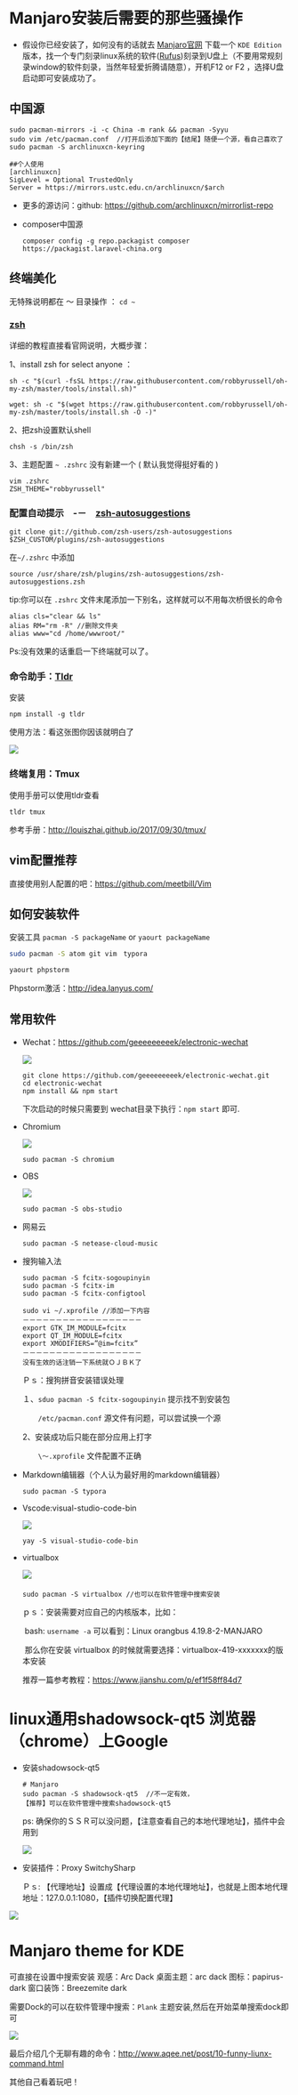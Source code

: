 # Manjaro安装后需要的那些骚操作

- 假设你已经安装了，如何没有的话就去 [Manjaro官网](https://manjaro.org/) 下载一个  `KDE Edition` 版本，找一个专门刻录linux系统的软件([Rufus](https://rufus.ie/en_IE.html))刻录到U盘上（不要用常规刻录window的软件刻录，当然年轻爱折腾请随意），开机F12 or F2 ，选择U盘启动即可安装成功了。
## 中国源
```
sudo pacman-mirrors -i -c China -m rank && pacman -Syyu
sudo vim /etc/pacman.conf  //打开后添加下面的【结尾】随便一个源，看自己喜欢了
sudo pacman -S archlinuxcn-keyring
```
  ```
  ##个人使用
 [archlinuxcn]
SigLevel = Optional TrustedOnly
Server = https://mirrors.ustc.edu.cn/archlinuxcn/$arch
  ```
  - 更多的源访问：github: https://github.com/archlinuxcn/mirrorlist-repo
  
- composer中国源

  ```
  composer config -g repo.packagist composer https://packagist.laravel-china.org
  ```


## 终端美化

无特殊说明都在 ～ 目录操作 ： `cd ~` 

### [zsh](https://github.com/robbyrussell/oh-my-zsh) 

详细的教程直接看官网说明，大概步骤：

1、install zsh for select anyone ：

```
sh -c "$(curl -fsSL https://raw.githubusercontent.com/robbyrussell/oh-my-zsh/master/tools/install.sh)"
```

```
wget: sh -c "$(wget https://raw.githubusercontent.com/robbyrussell/oh-my-zsh/master/tools/install.sh -O -)"
```

2、把zsh设置默认shell

```
chsh -s /bin/zsh
```

3、主题配置  `~ .zshrc` 没有新建一个 (  默认我觉得挺好看的 )

```
vim .zshrc
ZSH_THEME="robbyrussell"
```

### 配置自动提示　-－　[zsh-autosuggestions](https://github.com/zsh-users/zsh-autosuggestions/blob/master/INSTALL.md)

```
git clone git://github.com/zsh-users/zsh-autosuggestions $ZSH_CUSTOM/plugins/zsh-autosuggestions
```

在`~/.zshrc` 中添加

```
source /usr/share/zsh/plugins/zsh-autosuggestions/zsh-autosuggestions.zsh
```

tip:你可以在 `.zshrc` 文件末尾添加一下别名，这样就可以不用每次桥很长的命令

```
alias cls="clear && ls"
alias RM="rm -R" //删除文件夹
alias www="cd /home/wwwroot/"
```

Ps:没有效果的话重启一下终端就可以了。

### 命令助手：[Tldr](https://github.com/tldr-pages/tldr) 

安装

```
npm install -g tldr
```

使用方法：看这张图你因该就明白了

![](https://github.com/tldr-pages/tldr/blob/master/screenshot.png) 

### 终端复用：Tmux

使用手册可以使用tldr查看

```
tldr tmux
```

参考手册：http://louiszhai.github.io/2017/09/30/tmux/

## vim配置推荐

直接使用别人配置的吧：https://github.com/meetbill/Vim

## 如何安装软件

安装工具 `pacman -S packageName` or `yaourt packageName` 

```bash
sudo pacman -S atom git vim　typora
```

```bash
yaourt phpstorm
```

Phpstorm激活：<http://idea.lanyus.com/> 

## 常用软件

- Wechat：https://github.com/geeeeeeeeek/electronic-wechat

  ![](https://cloud.githubusercontent.com/assets/7262715/14876747/ff691ade-0d49-11e6-8435-cb1fac91b3c2.png) 

   ```
  git clone https://github.com/geeeeeeeeek/electronic-wechat.git
  cd electronic-wechat
  npm install && npm start
   ```

  下次启动的时候只需要到 wechat目录下执行：`npm start` 即可.

- Chromium

  ![](https://github.com/chromium/chromium/raw/master/chrome/app/theme/chromium/product_logo_64.png) 

  ```
  sudo pacman -S chromium
  ```

- OBS

  ![](https://obsproject.com/assets/images/new_icon_small.png) 

  ```
  sudo pacman -S obs-studio
  ```

- 网易云

  ```
  sudo pacman -S netease-cloud-music
  ```

- 搜狗输入法

  ```
  sudo pacman -S fcitx-sogoupinyin
  sudo pacman -S fcitx-im
  sudo pacman -S fcitx-configtool
  
  sudo vi ~/.xprofile //添加一下内容
  －－－－－－－－－－－－－－－－－－
  export GTK_IM_MODULE=fcitx
  export QT_IM_MODULE=fcitx
  export XMODIFIERS=”@im=fcitx”
  －－－－－－－－－－－－－－－－－－
  没有生效的话注销一下系统就ＯＪＢＫ了
  ```

  Ｐｓ：搜狗拼音安装错误处理

  １、`sduo pacman -S fcitx-sogoupinyin` 提示找不到安装包

  　　`/etc/pacman.conf` 源文件有问题，可以尝试换一个源

  2、安装成功后只能在部分应用上打字

  　　`\～.xprofile` 文件配置不正确

- Markdown编辑器（个人认为最好用的markdown编辑器）

  ```
  sudo pacman -S typora
  ```

- Vscode:visual-studio-code-bin

  ![](https://code.visualstudio.com/assets/home/home-screenshot-linux.png) 

  ```
  yay -S visual-studio-code-bin
  ```

- virtualbox

  ![](https://www.virtualbox.org/graphics/vbox_logo2_gradient.png)　

  ```
  sudo pacman -S virtualbox //也可以在软件管理中搜索安装
  ```

  ｐｓ：安装需要对应自己的内核版本，比如：

  ​	bash: `username -a`  可以看到：Linux orangbus 4.19.8-2-MANJARO

  ​	那么你在安装 virtualbox 的时候就需要选择：virtualbox-419-xxxxxxx的版本安装

  推荐一篇参考教程：https://www.jianshu.com/p/ef1f58ff84d7

# linux通用shadowsock-qt5 浏览器（chrome）上Google

- 安装shadowsock-qt5 

  ```
  # Manjaro
  sudo pacman -S shadowsock-qt5  //不一定有效，
  【推荐】可以在软件管理中搜索shadowsock-qt5 
  ```

  ps: 确保你的ＳＳＲ可以没问题，【注意查看自己的本地代理地址】，插件中会用到

  ![](https://github.com/orangbus/Tool/blob/master/images/shadowsock.png?raw=true)

- 安装插件：Proxy SwitchySharp

  Ｐｓ: 【代理地址】设置成【代理设置的本地代理地址】，也就是上图本地代理地址：127.0.0.1:1080，【插件切换配置代理】

![](https://github.com/orangbus/Tool/blob/master/images/Proxy%20SwitchySharp.png?raw=true)

# Manjaro theme for KDE

可直接在设置中搜索安装
观感：Arc Dack
桌面主题：arc dack
图标：papirus-dark
窗口装饰：Breezemite dark

需要Dock的可以在软件管理中搜索：`Plank`  主题安装,然后在开始菜单搜索dock即可

![](https://github.com/orangbus/Tool/blob/master/images/manjaroDesk.png?raw=true)

最后介绍几个无聊有趣的命令：http://www.aqee.net/post/10-funny-liunx-command.html

其他自己看着玩吧！
